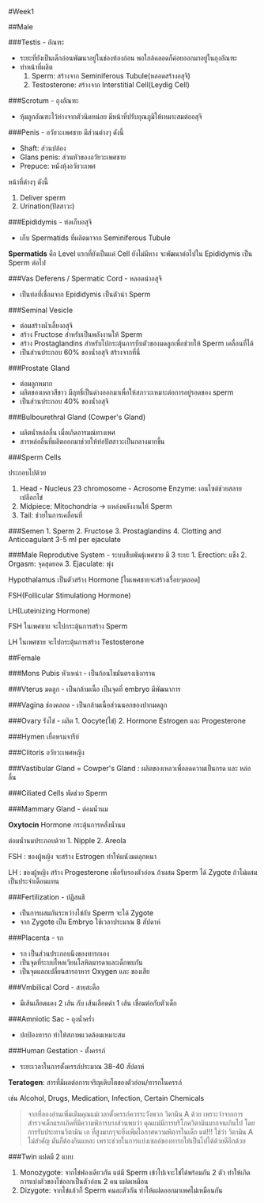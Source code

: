 #Week1

##Male

###Testis - อัณฑะ

  - ระยะที่ยังเป็นเด็กอ่อนพัฒนาอยู่ในช่องท้องก่อน พอใกล้คลอดก็ค่อยออกมาอยู่ในถุงอัณฑะ
  - ทำหน้าที่ผลิต  
    1. Sperm: สร้างจาก Seminiferous Tubule(หลอดสร้างอสุจิ)
    2. Testosterone: สร้างจาก Interstitial Cell(Leydig Cell)

###Scrotum - ถุงอัณฑะ

  - หุ้มลูกอัณฑะไว้ห่างจากตัวนิดหน่อย มีหน้าที่ปรับอุณภูมิให้เหมาะสมต่ออสุจิ

###Penis - อวัยวะเพศชาย
มีส่วนต่างๆ ดังนี้

  - Shaft: ส่วนปล้อง
  - Glans penis: ส่วนหัวของอวัยวะเพศชาย
  - Prepuce: หนังหุ้งอวัยวะเพศ

หน้าที่ต่างๆ ดังนี้
  1. Deliver sperm
  2. Urination(ปัสสาวะ)

###Epididymis - ท่อเก็บอสุจิ
  - เก็บ Spermatids ที่ผลิตมาจาก Seminiferous Tubule

**Spermatids** คือ Level แรกที่ยังเป็นแค่ Cell ยังไม่มีหาง จะพัฒนาต่อไปใน Epididymis เป็น Sperm ต่อไป

###Vas Deferens / Spermatic Cord - หลอดนำอสุจิ
  - เป็นท่อที่เชื่อมจาก Epididymis เป็นตัวนำ Sperm

###Seminal Vesicle
  - ต่อมสร้างน้ำเลี้ยงอสุจิ
  - สร้าง Fructose สำหรับเป็นพลังงานให้ Sperm
  - สร้าง Prostaglandins สำหรับไปกระตุ้นการบีบตัวของมดลูกเพื่อช่วยให้ Sperm เคลื่อนที่ได้
  - เป็นส่วนประกอบ 60% ของน้ำอสุจิ สร้างจากที่นี่

###Prostate Gland
  - ต่อมลูกหมาก
  - ผลิตของเหลวสีขาว มีฤทธิ์เป็นด่างออกมาเพื่อให้สภาวะเหมาะต่อการอยู่รอดของ sperm
  - เป็นส่วนประกอบ 40% ของน้ำอสุจิ

###Bulbourethral Gland (Cowper's Gland)
  - ผลิตน้ำหล่อลื่น เมื่อเกิดอารมณ์ทางเพศ
  - สารหล่อลื่นที่ผลิตออกมาช่วยให้ท่อปัสสาวะเป็นกลางมากขึ้น

###Sperm Cells

ประกอบไปด้วย
  1. Head
    - Nucleus 23 chromosome
    - Acrosome Enzyme: เอนไซต์ช่วยสลายเปลือกไข่
  2. Midpiece: Mitochondria -> แหล่งพลังงานให้ Sperm
  3. Tail: ช่วยในการเคลื่อนที่

###Semen
    1. Sperm
    2. Fructose
    3. Prostaglandins
    4. Clotting and Anticoagulant 3-5 ml per ejaculate

###Male Reprodutive System - ระบบสืบพันธุ์เพศชาย
  มี 3 ระยะ
    1. Erection: แข็ง
    2. Orgasm: จุดสุดยอด
    3. Ejaculate: พุ่ง

Hypothalamus เป็นตัวสร้าง Hormone [ในเพศชายจะสร้างเรื่อยๆตลอด]

FSH(Follicular Stimulationg Hormone)

LH(Luteinizing Hormone)

FSH ในเพศชาย จะไปกระตุ้นการสร้าง Sperm

LH ในเพศชาย จะไปกระตุ้นการสร้าง Testosterone

##Female

###Mons Pubis
  หัวเหน่า - เป็นก้อนไขมันตรงเชิงกราน

###Vterus
  มดลูก - เป็นกล้ามเนื้อ เป็นจุดที่ embryo มีพัฒนาการ

###Vagina
  ช่องคลอด - เป็นกล้ามเนื้อส่วนนอกของปากมดลูก

###Ovary
  รังไข่ - ผลิต 1. Oocyte(ไข่) 2. Hormone Estrogen และ Progesterone

###Hymen
  เยื่อหรมจารีย์

###Clitoris
  อวัยวะเพศหญิง

###Vastibular Gland
  = Cowper's Gland : ผลิตของเหลวเพื่อลดความเป็นกรด และ หล่อลื่น

###Ciliated Cells
  พัดช่วย Sperm

###Mammary Gland - ต่อมน้ำนม

  **Oxytocin** Hormone กระตุ้นการหลั่งน้ำนม

  ต่อมน้ำนมประกอบด้วย
    1. Nipple
    2. Areola

FSH : ของผู้หญิง จะสร้าง Estrogen ทำให้ผนังมดลุกหนา

LH : ของผู้หญิง สร้าง Progesterone เพื่อรับรองตัวอ่อน ถ้าผสม Sperm ได้ Zygote ถ้าไม่ผสม เป็นประจำเดือนแทน

###Fertilization - ปฎิสนธิ
  - เป็นการผสมกันระหว่างไข่กับ Sperm จะได้ Zygote
  - จาก Zygote เป็น Embryo ใช้เวลาประมาณ 8 สัปดาห์

###Placenta - รก
  - รก เป็นส่วนประกอบนึงของทารกเอง
  - เป็นจุดที่ระบบไหลเวียนโลหิตมารดาและเด็กพบกัน
  - เป็นจุดแลกเปลี่ยนสารอาหาร Oxygen และ ของเสีย

###Vmbilical Cord - สายสะดือ
  - มีเส้นเลือดแดง 2 เส้น กับ เส้นเลือดดำ 1 เส้น เชื่อมต่อกับตัวเด็ก

###Amniotic Sac - ถุงน้ำคร่ำ
  - ปกป้องทารก ทำให้สภาพแวดล้อมเหมาะสม

###Human Gestation - ตั้งครรภ์
  - ระยะเวลาในการตั้งครรภ์ประมาณ 38-40 สัปดาห์

  **Teratogen**: สารที่มีผลต่อการเจริญเติบโตของตัวอ่อน/ทารกในครรภ์

  เช่น Alcohol, Drugs, Medication, Infection, Certain Chemicals

> จากที่ลองอ่านเพิ่มเติมคุณแม่เวลาตั้งครรภ์ควรระวังพวก วิตามิน A ด้วย เพราะว่าจากการสำรวจเด็กแรกเกิดที่มีความพิการบางส่วนพบว่า คุณแม่มีการบริโภควิตามินมากจนเกินไป โดยการรับประทานวิตามิน เอ ที่สูงมากๆจะยิ่งเพิ่มโอกาศความพิการในเด็ก แต่!!! ใช่ว่า วิตามิน A ไม่สำคัญ มันก็ต้องกินแหละ เพราะช่วยในการแบ่งเซลล์ของทารกให้เป็นไปได้ด้วยดีอีกด้วย

###Twin
แฝดมี 2 แบบ

  1. Monozygote: จากไข่ฟองเดียวกัน แต่มี Sperm เข้าไปเจาะไข่ได้พร้อมกัน 2 ตัว ทำให้เกิดการแบ่งตัวของไข่ออกเป็นตัวอ่อน 2 คน แฝดเหมือน
  2. Dizygote: จากไข่แล้วก็ Sperm คนละตัวกัน ทำให้แฝดออกมาเพศไม่เหมือนกัน
